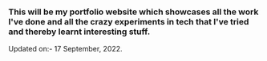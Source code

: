 ### This will be my portfolio website which showcases all the work I've done and all the crazy experiments in tech that I've tried and thereby learnt interesting stuff.

Updated on:- 17 September, 2022.